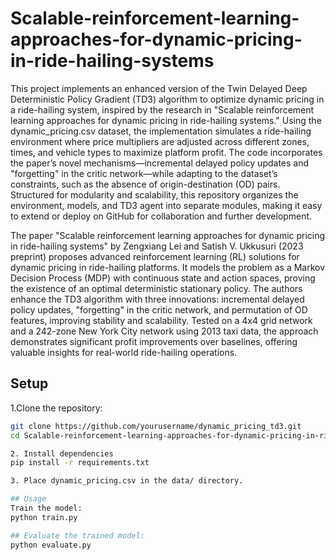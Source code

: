 # Scalable-reinforcement-learning-approaches-for-dynamic-pricing-in-ride-hailing-systems
This project implements an enhanced version of the Twin Delayed Deep Deterministic Policy Gradient (TD3) algorithm to optimize dynamic pricing in a ride-hailing system, inspired by the research in "Scalable reinforcement learning approaches for dynamic pricing in ride-hailing systems." Using the dynamic_pricing.csv dataset, the implementation simulates a ride-hailing environment where price multipliers are adjusted across different zones, times, and vehicle types to maximize platform profit. The code incorporates the paper’s novel mechanisms—incremental delayed policy updates and "forgetting" in the critic network—while adapting to the dataset’s constraints, such as the absence of origin-destination (OD) pairs. Structured for modularity and scalability, this repository organizes the environment, models, and TD3 agent into separate modules, making it easy to extend or deploy on GitHub for collaboration and further development.

The paper "Scalable reinforcement learning approaches for dynamic pricing in ride-hailing systems" by Zengxiang Lei and Satish V. Ukkusuri (2023 preprint) proposes advanced reinforcement learning (RL) solutions for dynamic pricing in ride-hailing platforms. It models the problem as a Markov Decision Process (MDP) with continuous state and action spaces, proving the existence of an optimal deterministic stationary policy. The authors enhance the TD3 algorithm with three innovations: incremental delayed policy updates, "forgetting" in the critic network, and permutation of OD features, improving stability and scalability. Tested on a 4x4 grid network and a 242-zone New York City network using 2013 taxi data, the approach demonstrates significant profit improvements over baselines, offering valuable insights for real-world ride-hailing operations.
## Setup

1.Clone the repository:
   ```bash
   git clone https://github.com/yourusername/dynamic_pricing_td3.git
   cd Scalable-reinforcement-learning-approaches-for-dynamic-pricing-in-ride-hailing-systems

2. Install dependencies
pip install -r requirements.txt

3. Place dynamic_pricing.csv in the data/ directory.

## Usage
Train the model:
python train.py

## Evaluate the trained model:
python evaluate.py

